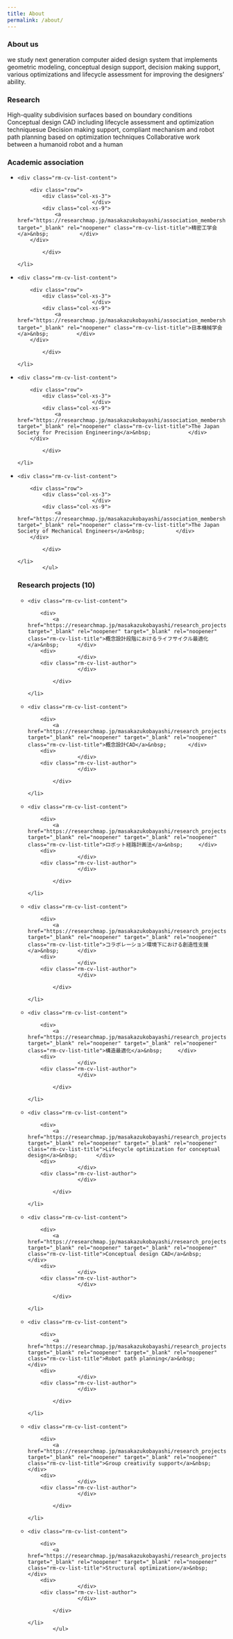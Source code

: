 ```yaml
---
title: About
permalink: /about/
---
```


### About us
we study next generation computer aided design system that implements geometric modeling, conceptual design support, decision making support, various optimizations and lifecycle assessment for improving the designers’ ability.


### Research

High-quality subdivision surfaces based on boundary conditions
Conceptual design CAD including lifecycle assessment and optimization techniquesue
Decision making support, compliant mechanism and robot path planning based on optimization techniques
Collaborative work between a humanoid robot and a human


### Academic association

<ul class="rm-cv-list-group">
				<li class="list-group-item rm-cv-disclosed rm-cv-type-myself rm-cv-created">

	<div class="rm-cv-list-content">

		<div class="row">
			<div class="col-xs-3">
							</div>
			<div class="col-xs-9">
				<a href="https://researchmap.jp/masakazukobayashi/association_memberships/5626970" target="_blank" rel="noopener" class="rm-cv-list-title">精密工学会</a>&nbsp;			</div>
		</div>

			</div>

	</li>
<li class="list-group-item rm-cv-disclosed rm-cv-type-myself rm-cv-created">

	<div class="rm-cv-list-content">

		<div class="row">
			<div class="col-xs-3">
							</div>
			<div class="col-xs-9">
				<a href="https://researchmap.jp/masakazukobayashi/association_memberships/5626969" target="_blank" rel="noopener" class="rm-cv-list-title">日本機械学会</a>&nbsp;			</div>
		</div>

			</div>

	</li>
<li class="list-group-item rm-cv-disclosed rm-cv-type-myself rm-cv-created">

	<div class="rm-cv-list-content">

		<div class="row">
			<div class="col-xs-3">
							</div>
			<div class="col-xs-9">
				<a href="https://researchmap.jp/masakazukobayashi/association_memberships/5626968" target="_blank" rel="noopener" class="rm-cv-list-title">The Japan Society for Precision Engineering</a>&nbsp;			</div>
		</div>

			</div>

	</li>
<li class="list-group-item rm-cv-disclosed rm-cv-type-myself rm-cv-created">

	<div class="rm-cv-list-content">

		<div class="row">
			<div class="col-xs-3">
							</div>
			<div class="col-xs-9">
				<a href="https://researchmap.jp/masakazukobayashi/association_memberships/5626967" target="_blank" rel="noopener" class="rm-cv-list-title">The Japan Society of Mechanical Engineers</a>&nbsp;			</div>
		</div>

			</div>

	</li>
			</ul>





### Research projects (10)


<ul class="rm-cv-list-group">
				<li class="list-group-item rm-cv-disclosed rm-cv-type-myself rm-cv-created">

	<div class="rm-cv-list-content">

		<div>
			<a href="https://researchmap.jp/masakazukobayashi/research_projects/8364957" target="_blank" rel="noopener" target="_blank" rel="noopener" class="rm-cv-list-title">概念設計段階におけるライフサイクル最適化</a>&nbsp;		</div>
		<div>
					</div>
		<div class="rm-cv-list-author">
					</div>

			</div>

	</li>
<li class="list-group-item rm-cv-disclosed rm-cv-type-myself rm-cv-created">

	<div class="rm-cv-list-content">

		<div>
			<a href="https://researchmap.jp/masakazukobayashi/research_projects/8364956" target="_blank" rel="noopener" target="_blank" rel="noopener" class="rm-cv-list-title">概念設計CAD</a>&nbsp;		</div>
		<div>
					</div>
		<div class="rm-cv-list-author">
					</div>

			</div>

	</li>
<li class="list-group-item rm-cv-disclosed rm-cv-type-myself rm-cv-created">

	<div class="rm-cv-list-content">

		<div>
			<a href="https://researchmap.jp/masakazukobayashi/research_projects/8364955" target="_blank" rel="noopener" target="_blank" rel="noopener" class="rm-cv-list-title">ロボット経路計画法</a>&nbsp;		</div>
		<div>
					</div>
		<div class="rm-cv-list-author">
					</div>

			</div>

	</li>
<li class="list-group-item rm-cv-disclosed rm-cv-type-myself rm-cv-created">

	<div class="rm-cv-list-content">

		<div>
			<a href="https://researchmap.jp/masakazukobayashi/research_projects/8364954" target="_blank" rel="noopener" target="_blank" rel="noopener" class="rm-cv-list-title">コラボレーション環境下における創造性支援</a>&nbsp;		</div>
		<div>
					</div>
		<div class="rm-cv-list-author">
					</div>

			</div>

	</li>
<li class="list-group-item rm-cv-disclosed rm-cv-type-myself rm-cv-created">

	<div class="rm-cv-list-content">

		<div>
			<a href="https://researchmap.jp/masakazukobayashi/research_projects/8364953" target="_blank" rel="noopener" target="_blank" rel="noopener" class="rm-cv-list-title">構造最適化</a>&nbsp;		</div>
		<div>
					</div>
		<div class="rm-cv-list-author">
					</div>

			</div>

	</li>
<li class="list-group-item rm-cv-disclosed rm-cv-type-myself rm-cv-created">

	<div class="rm-cv-list-content">

		<div>
			<a href="https://researchmap.jp/masakazukobayashi/research_projects/8364952" target="_blank" rel="noopener" target="_blank" rel="noopener" class="rm-cv-list-title">Lifecycle optimization for conceptual design</a>&nbsp;		</div>
		<div>
					</div>
		<div class="rm-cv-list-author">
					</div>

			</div>

	</li>
<li class="list-group-item rm-cv-disclosed rm-cv-type-myself rm-cv-created">

	<div class="rm-cv-list-content">

		<div>
			<a href="https://researchmap.jp/masakazukobayashi/research_projects/8364951" target="_blank" rel="noopener" target="_blank" rel="noopener" class="rm-cv-list-title">Conceptual design CAD</a>&nbsp;		</div>
		<div>
					</div>
		<div class="rm-cv-list-author">
					</div>

			</div>

	</li>
<li class="list-group-item rm-cv-disclosed rm-cv-type-myself rm-cv-created">

	<div class="rm-cv-list-content">

		<div>
			<a href="https://researchmap.jp/masakazukobayashi/research_projects/8364950" target="_blank" rel="noopener" target="_blank" rel="noopener" class="rm-cv-list-title">Robot path planning</a>&nbsp;		</div>
		<div>
					</div>
		<div class="rm-cv-list-author">
					</div>

			</div>

	</li>
<li class="list-group-item rm-cv-disclosed rm-cv-type-myself rm-cv-created">

	<div class="rm-cv-list-content">

		<div>
			<a href="https://researchmap.jp/masakazukobayashi/research_projects/8364949" target="_blank" rel="noopener" target="_blank" rel="noopener" class="rm-cv-list-title">Group creativity support</a>&nbsp;		</div>
		<div>
					</div>
		<div class="rm-cv-list-author">
					</div>

			</div>

	</li>
<li class="list-group-item rm-cv-disclosed rm-cv-type-myself rm-cv-created">

	<div class="rm-cv-list-content">

		<div>
			<a href="https://researchmap.jp/masakazukobayashi/research_projects/8364948" target="_blank" rel="noopener" target="_blank" rel="noopener" class="rm-cv-list-title">Structural optimization</a>&nbsp;		</div>
		<div>
					</div>
		<div class="rm-cv-list-author">
					</div>

			</div>

	</li>
			</ul>



<!--
### Research
Making sense of data is possibly the biggest problem in Neuroscience and beyond. We build algorithms to analyze data. We also use theory as well as computational and [neural modeling](https://en.wikipedia.org/wiki/Computational_neuroscience) to understand how information is processed in the nervous system, explaining data obtained in collaboration with [electrophysiologists](https://en.wikipedia.org/wiki/Electrophysiology) and in [psychophysical](https://en.wikipedia.org/wiki/Psychophysics) experiments. Lastly, we constrain and develop new technologies aimed at obtaining data about brains.

Our conceptual work addresses information processing in the nervous system from two angles: (1) By analyzing and explaining electrophysiological data, we study what neurons do. (2) By analyzing and explaining human behavior, we study what all these neurons do together. Much of our work looks at these questions from a normative or causal viewpoint, asking what problems the nervous system should be solving. This often means taking a Bayesian approach. Bayesian decision theory is the systematic way of calculating how the nervous system may make good decisions in the presence of uncertainty. Causal inference from observational data promises to be a key enabler for progress in science.

We've pursued projects that involve handshake greetings, human movement, [cell-phone related parkinson's research](http://journal.frontiersin.org/article/10.3389/fneur.2012.00158/abstract), competitions at [Kaggle](https://www.kaggle.com/), [meta-science analysis](http://www.nature.com/nature/journal/v489/n7415/full/489201a.html), data sharing initiatives, and [recording from all neurons in a mouse](http://journals.plos.org/ploscompbiol/article?id=10.1371/journal.pcbi.1002291).

The best way to get a sense of what's currently going on in the lab is to check out the work of individual lab members:

### Lab Members

Our research group is remarkably interdisciplinary. Our interests span statistics, physics, biology, applied mathematics, molecular biology, metascience, cognitive science, and many other disciplines. Visit our [people page](https://TTI-DEL.github.io/Lab/people/) to see more information on each person who works in the lab (publications, contact information, photos).

### Lab Culture

Our lab is a wonderful spot for anyone who is super driven by curiosity and likes to learn/move through ideas quickly. Instead of one big "lab project", everyone is generally the chief of their own individual projects.

Since our lab includes several fields, we don't have big lab meetings with everyone. Instead, we engage in a number of practices to facilitate good communication in the lab. Currently these include
0. Weekly 'lab teachings' where someone teaches a thing. https://TTI-DEL.github.io/Lab/2018/08/29/upcoming-lab-teaching.html
0. 'One-on-ones'. Every semester everyone in the lab is expected to sit down with everyone else for an hour.
0. Lab tea time. It's tea! And science. A 10-minute talk by someone about anything, including their current work.
0. Coding overviews. Structured like the one-on-ones
0. A lab hammock, hangboard, and art on loan from the Penn Museum
0. Monday morning donuts @ 9:00am

Every week, more or less, we chat about current lab practices and sometimes vote on new things.

### Collaborators

Here are some cool people in fields that interest us. **note:** This list is in no way complete. We have a lot of collaborators -- if you've collaborated with us and want a link here, let us know!

**University of Pennsylvania:**
- [David Issadore - Dept of Bioengineering](http://cnt.upenn.edu/david-issadore)
- [Jay Gottfried - Dept of Neurology](http://labs.feinberg.northwestern.edu/gottfried/)
- [Raquel and Ruben Gur - Dept of Neuropsychiatry](http://www.med.upenn.edu/bbl/faculty-regur.html)
- [Maria Geffen - Dept of Otorhinolaryngology](https://geffenlab.weebly.com/)
- [Yale Cohen - Dept of Otorhinolaryngology](http://auditoryresearchlaboratory.weebly.com/)
- [Dani Bassett - Dept of Bionengineering](https://www.danisbassett.com/)
- [Andrew Tsourkas - Dept of Bioengineering](http://www.seas.upenn.edu/~atsourk/)
- [Jason Moore - Dept of Biostatistics](https://www.med.upenn.edu/apps/faculty/index.php/g275/p8803452)
- [Lyle Ungar - Dept of CIS](http://www.cis.upenn.edu/~ungar/)

**Northwestern University:**
- [Lee Miller - Depts of Physiology and BME](http://physio.northwestern.edu/)
- [Mark Segraves - Depts of Neurobiology and Physiology](http://www.neurobiology.northwestern.edu/people/core-faculty/mark-segraves.html)
- [Matt Tresch - Depts of Physiology and BME](http://www.mccormick.northwestern.edu/biomedical/)
- [David Mohr - Dept of Preventive medicine](http://www.feinberg.northwestern.edu/faculty-profiles/az/profile.html?xid=17234)


**External:**

- [Scott Grafton - UCSB](https://www.psych.ucsb.edu/people/faculty/grafton)
- [Nicho Hatsopoulos - University of Chicago](http://pondside.uchicago.edu/oba/faculty/Hatsopoulos/lab/)
- [Peter Strick - University of Pittsburgh](http://www.cnbc.cmu.edu/faculty/strick-peter-l/view-details)
- [Mriganka Sur - MIT](http://surlab.mit.edu/)
- [Rob Turner - University of Pittsburgh](http://www.neurobio.pitt.edu/faculty/turner.htm)

 -->
